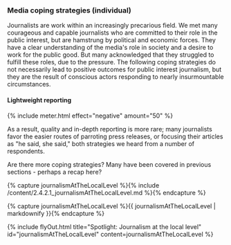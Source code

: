 ### Media coping strategies (individual)

Journalists are work within an increasingly precarious field. We met many courageous and capable journalists who are committed to their role in the public interest, but are hamstrung by political and economic forces. They have a clear understanding of the media's role in society and a desire to work for the public good. But many acknowledged that they struggled to fulfill these roles, due to the pressure. The following coping strategies do not necessarily lead to positive outcomes for public interest journalism, but they are the result of conscious actors responding to nearly insurmountable circumstances.  

<!-- #### Lightweight reporting -->

<div class="flexColumns">
<h4 class="col-1-2">Lightweight reporting</h4>
{% include meter.html effect="negative" amount="50" %}
</div>

As a result, quality and in-depth reporting is more rare; many journalists favor the easier routes of parroting press releases, or focusing their articles as "he said, she said," both strategies we heard from a number of respondents.

Are there more coping strategies? Many have been covered in previous sections - perhaps a recap here?

<!-- Include content as a variable -->
{% capture journalismAtTheLocalLevel %}{% include /content/2.4.2.1_journalismAtTheLocalLevel.md %}{% endcapture %}
<!-- markdownify the variable -->
{% capture journalismAtTheLocalLevel %}{{ journalismAtTheLocalLevel | markdownify }}{% endcapture %}
<!-- include the flyOut function and pass in the variable content -->
{% include flyOut.html title="Spotlight: Journalism at the local level" id="journalismAtTheLocalLevel" content=journalismAtTheLocalLevel %}
